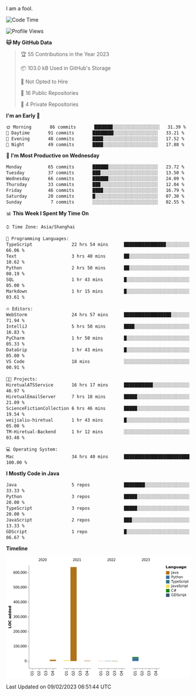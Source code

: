 I am a fool.

<!--START_SECTION:waka-->
![Code Time](http://img.shields.io/badge/Code%20Time-52%20hrs%2038%20mins-blue)

![Profile Views](http://img.shields.io/badge/Profile%20Views-162-blue)

**🐱 My GitHub Data** 

> 🏆 55 Contributions in the Year 2023
 > 
> 📦 103.0 kB Used in GitHub's Storage 
 > 
> 🚫 Not Opted to Hire
 > 
> 📜 16 Public Repositories 
 > 
> 🔑 4 Private Repositories  
 > 
**I'm an Early 🐤** 

```text
🌞 Morning       86 commits       ███████░░░░░░░░░░░░░░░░░░   31.39 % 
🌆 Daytime       91 commits       ████████░░░░░░░░░░░░░░░░░   33.21 % 
🌃 Evening       48 commits       ████░░░░░░░░░░░░░░░░░░░░░   17.52 % 
🌙 Night         49 commits       ████░░░░░░░░░░░░░░░░░░░░░   17.88 % 

```
📅 **I'm Most Productive on Wednesday** 

```text
Monday          65 commits       ██████░░░░░░░░░░░░░░░░░░░   23.72 % 
Tuesday         37 commits       ███░░░░░░░░░░░░░░░░░░░░░░   13.50 % 
Wednesday       66 commits       ██████░░░░░░░░░░░░░░░░░░░   24.09 % 
Thursday        33 commits       ███░░░░░░░░░░░░░░░░░░░░░░   12.04 % 
Friday          46 commits       ████░░░░░░░░░░░░░░░░░░░░░   16.79 % 
Saturday        20 commits       █░░░░░░░░░░░░░░░░░░░░░░░░   07.30 % 
Sunday           7 commits       ░░░░░░░░░░░░░░░░░░░░░░░░░   02.55 % 

```


📊 **This Week I Spent My Time On** 

```text
⌚︎ Time Zone: Asia/Shanghai

💬 Programming Languages: 
TypeScript               22 hrs 54 mins      ████████████████░░░░░░░░░   66.06 % 
Text                     3 hrs 40 mins       ██░░░░░░░░░░░░░░░░░░░░░░░   10.62 % 
Python                   2 hrs 50 mins       ██░░░░░░░░░░░░░░░░░░░░░░░   08.19 % 
SQL                      1 hr 43 mins        █░░░░░░░░░░░░░░░░░░░░░░░░   05.00 % 
Markdown                 1 hr 15 mins        █░░░░░░░░░░░░░░░░░░░░░░░░   03.61 % 

🔥 Editors: 
WebStorm                 24 hrs 57 mins      ██████████████████░░░░░░░   71.94 % 
IntelliJ                 5 hrs 50 mins       ████░░░░░░░░░░░░░░░░░░░░░   16.83 % 
PyCharm                  1 hr 50 mins        █░░░░░░░░░░░░░░░░░░░░░░░░   05.33 % 
DataGrip                 1 hr 43 mins        █░░░░░░░░░░░░░░░░░░░░░░░░   05.00 % 
VS Code                  18 mins             ░░░░░░░░░░░░░░░░░░░░░░░░░   00.91 % 

🐱‍💻 Projects: 
HiretualATSService       16 hrs 17 mins      ███████████░░░░░░░░░░░░░░   46.97 % 
HiretualEmailServer      7 hrs 18 mins       █████░░░░░░░░░░░░░░░░░░░░   21.09 % 
ScienceFictionCollection 6 hrs 46 mins       █████░░░░░░░░░░░░░░░░░░░░   19.54 % 
weijialiu-hiretual       1 hr 43 mins        █░░░░░░░░░░░░░░░░░░░░░░░░   05.00 % 
TM-Hiretual-Backend      1 hr 12 mins        ░░░░░░░░░░░░░░░░░░░░░░░░░   03.48 % 

💻 Operating System: 
Mac                      34 hrs 40 mins      █████████████████████████   100.00 % 

```

**I Mostly Code in Java** 

```text
Java                     5 repos             ████████░░░░░░░░░░░░░░░░░   33.33 % 
Python                   3 repos             █████░░░░░░░░░░░░░░░░░░░░   20.00 % 
TypeScript               3 repos             █████░░░░░░░░░░░░░░░░░░░░   20.00 % 
JavaScript               2 repos             ███░░░░░░░░░░░░░░░░░░░░░░   13.33 % 
GDScript                 1 repo              █░░░░░░░░░░░░░░░░░░░░░░░░   06.67 % 

```


**Timeline**

![Chart not found](https://raw.githubusercontent.com/VeejaLiu/VeejaLiu/master/charts/bar_graph.png) 


 Last Updated on 09/02/2023 06:51:44 UTC
<!--END_SECTION:waka-->

